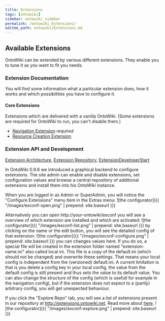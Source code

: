 ```yaml
---
title: Extensions
tags: [ontowiki]
sidebar: ontowiki_sidebar
permalink: /ontowiki_Extensions/
editme_path: ontowiki/Extensions.md
---
```

## Available Extensions

OntoWiki can be extended by various different extensions. They enable you to tune it as you want to fit you needs.

### Extension Documentation
You will find some information what a particular extension does, how it works and which possibilities you have to configure it.

#### Core Extensions
Extensions which are delivered with a vanilla OntoWiki. (Some extensions are required for OntoWiki to run, you can't disable them.)

* [Navigation Extension](http://docs.ontowiki.net/ontowiki_Navigation-Extension/) _required_
* [Resource Creation Extension](http://docs.ontowiki.net/ontowiki_Resource-Creation-Extension/)

### Extension API and Development
[Extension Architecture](http://docs.ontowiki.net/ontowiki_Extension-Architecture/),
[Extension Repository](http://docs.ontowiki.net/ontowiki_Extension-Repository/),
[ExtensionDeveloperStart](http://docs.ontowiki.net/ontowiki_Extensions-Developer)

In OntoWiki 0.9.6 we introduced a graphical backend to configure extensions. The site admin can enable and disable extensions, set configuration values and browse a central repository of additional extensions and install them into his OntoWiki instance.

When you are logged in as Admin or SuperAdmin, you will notice the "Configure Extensions" menu item in the Extras menu:
![the configurator]({{ "/images/exconf-open.png" | prepend: site.baseurl }})

Alternatively you can open http://your-ontowiki/exconf
you will see a overview of which extension are installed and which are activated:
![the configurator]({{ "/images/exconf-list.png" | prepend: site.baseurl }})
by clicking on the name or the edit button, you will see the detailed config of that extension:
![the configurator]({{ "/images/exconf-configure.png" | prepend: site.baseurl }})
you can changes values here. If you do so, a special file will be created in the extension folder named "extension-name.ini" also called local ini. This file is a copy of the default.ini (which should not be changed) and overwrite these settings. That means your local config is independent from the (versioned) default.ini. A current limitation is that is you delete a config key in your local config, the value from the default config is still present and thus sets the value to its default value. You can also change the structure of the config (which is usefull for example in the navigation config), but if the extension does not expect to a (partly) arbitrary config, you will get unexpected behaviour.

If you click the "Explore Repo" tab, you will see a list of extensions present in our repository at http://extensions.ontowiki.net. Read more about [here](Extension-Repository).
![the configurator]({{ "/images/exconf-explore.png" | prepend: site.baseurl }})
